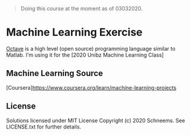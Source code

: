 > Doing this course at the moment as of 03032020.
# Machine Learning Exercise 

  [Octave](http://www.gnu.org/software/octave/) is a high level (open source) programming language similar to Matlab. I'm using it for the [2020 Unibz Machine Learning Class]

## Machine Learning Source
   [Coursera]https://www.coursera.org/learn/machine-learning-projects
 
## License
   Solutions licensed under MIT License Copyright (c) 2020 Schneems. See LICENSE.txt for further details.
